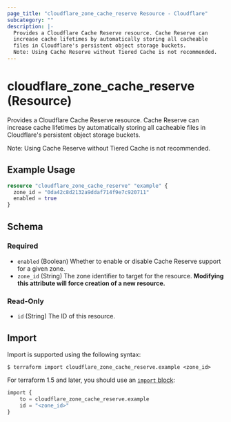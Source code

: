 ```yaml
---
page_title: "cloudflare_zone_cache_reserve Resource - Cloudflare"
subcategory: ""
description: |-
  Provides a Cloudflare Cache Reserve resource. Cache Reserve can
  increase cache lifetimes by automatically storing all cacheable
  files in Cloudflare's persistent object storage buckets.
  Note: Using Cache Reserve without Tiered Cache is not recommended.
---
```


# cloudflare_zone_cache_reserve (Resource)

Provides a Cloudflare Cache Reserve resource. Cache Reserve can
increase cache lifetimes by automatically storing all cacheable
files in Cloudflare's persistent object storage buckets.

Note: Using Cache Reserve without Tiered Cache is not recommended.

## Example Usage

```terraform
resource "cloudflare_zone_cache_reserve" "example" {
  zone_id = "0da42c8d2132a9ddaf714f9e7c920711"
  enabled = true
}
```
<!-- schema generated by tfplugindocs -->
## Schema

### Required

- `enabled` (Boolean) Whether to enable or disable Cache Reserve support for a given zone.
- `zone_id` (String) The zone identifier to target for the resource. **Modifying this attribute will force creation of a new resource.**

### Read-Only

- `id` (String) The ID of this resource.

## Import

Import is supported using the following syntax:

```shell
$ terraform import cloudflare_zone_cache_reserve.example <zone_id>
```

For terraform 1.5 and later, you should use an [`import` block](https://developer.hashicorp.com/terraform/language/import):
```terraform
import {
    to = cloudflare_zone_cache_reserve.example
    id = "<zone_id>"
}
```
